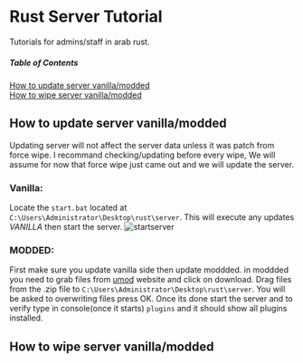 # Rust Server Tutorial
Tutorials for admins/staff in arab rust.

##### Table of Contents  
[How to update server vanilla/modded](#headers)  
[How to wipe server vanilla/modded](#headers) 
<a name="headers"/>
## How to update server vanilla/modded
Updating server will not affect the server data unless it was patch from force wipe. I recommand checking/updating before every wipe, We will assume for now that force wipe just came out and we will update the server.
### Vanilla:
Locate the `start.bat` located at `C:\Users\Administrator\Desktop\rust\server`. This will execute any updates *VANILLA* then start the server.
![startserver](https://user-images.githubusercontent.com/51522724/109436435-f6110580-7a38-11eb-8988-136a89c6d05c.JPG)

### MODDED:
First make sure you update vanilla side then update moddded. in moddded you need to grab files from [umod](https://umod.org/games/rust) website and click on download. Drag files from the .zip file to `C:\Users\Administrator\Desktop\rust\server`. You will be asked to overwriting files press OK. Once its done start the server and to verify type in console(once it starts) `plugins` and it should show all plugins installed.
## How to wipe server vanilla/modded
